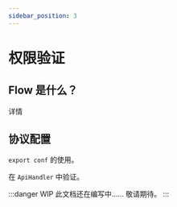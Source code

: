 ```yaml
---
sidebar_position: 3
---
```


# 权限验证

## Flow 是什么？
详情

## 协议配置

`export conf` 的使用。

在 `ApiHandler` 中验证。

:::danger WIP
此文档还在编写中…… 敬请期待。
:::